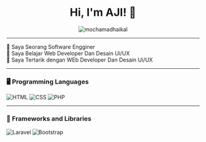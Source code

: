 <!-- Gambar dan Judul -->
<h1 align="center">Hi, I'm AJI! 👋</h1>

<p align="center">
  <img src="https://komarev.com/ghpvc/?username=mochamadhaikal&label=Profile%20views&color=ff69b4&style=flat" alt="mochamadhaikal" />
</p>

---

🧠 Saya Seorang Software Engginer<br>
🌱 Saya Belajar Web Developer Dan Desain Ui/UX<br>
🚩 Saya Tertarik dengan WEb Developer Dan Desain Ui/UX

---

### 🖥️ Programming Languages

![HTML](https://img.shields.io/badge/HTML-e34c26?style=for-the-badge&logo=html5&logoColor=white)
![CSS](https://img.shields.io/badge/CSS-264de4?style=for-the-badge&logo=css3&logoColor=white)
![PHP](https://img.shields.io/badge/PHP-777bb4?style=for-the-badge&logo=php&logoColor=white)

---

### 🧰 Frameworks and Libraries


![Laravel](https://img.shields.io/badge/Laravel-f72c1f?style=for-the-badge&logo=laravel&logoColor=white)
![Bootstrap](https://img.shields.io/badge/Bootstrap-563d7c?style=for-the-badge&logo=bootstrap&logoColor=white)
